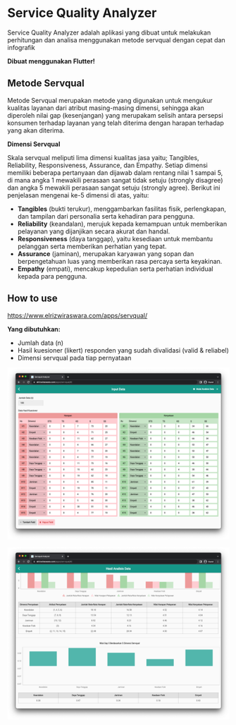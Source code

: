 # Service Quality Analyzer
Service Quality Analyzer adalah aplikasi yang dibuat untuk melakukan perhitungan dan analisa menggunakan metode servqual dengan cepat dan infografik

**Dibuat menggunakan Flutter!**

## Metode Servqual
Metode Servqual merupakan metode yang digunakan untuk mengukur kualitas layanan dari atribut masing-masing dimensi, sehingga akan diperoleh nilai gap (kesenjangan) yang merupakam selisih antara persepsi konsumen terhadap layanan yang telah diterima dengan harapan terhadap yang akan diterima.

**Dimensi Servqual**

Skala servqual meliputi lima dimensi kualitas jasa yaitu; Tangibles, Reliability, Responsiveness, Assurance, dan Empathy. Setiap dimensi memiliki beberapa pertanyaan dan dijawab dalam rentang nilai 1 sampai 5, di mana angka 1 mewakili perasaan sangat tidak setuju (strongly disagree) dan angka 5 mewakili perasaan sangat setuju (strongly agree). Berikut ini penjelasan mengenai ke-5 dimensi di atas, yaitu:

- **Tangibles** (bukti terukur), menggambarkan fasilitas fisik, perlengkapan, dan tampilan dari personalia serta kehadiran para pengguna.
- **Reliability** (keandalan), merujuk kepada kemampuan untuk memberikan pelayanan yang dijanjikan secara akurat dan handal.
- **Responsiveness** (daya tanggap), yaitu kesediaan untuk membantu pelanggan serta memberikan perhatian yang tepat.
- **Assurance** (jaminan), merupakan karyawan yang sopan dan berpengetahuan luas yang memberikan rasa percaya serta keyakinan.
- **Empathy** (empati), mencakup kepedulian serta perhatian individual kepada para pengguna.


## How to use

https://www.elrizwiraswara.com/apps/servqual/

**Yang dibutuhkan:**
- Jumlah data (n)
- Hasil kuesioner (likert) responden yang sudah divalidasi (valid & reliabel)
- Dimensi servqual pada tiap pernyataan

![Screenshot](https://github.com/elrizwiraswara/servqualanalyzer/blob/a630399d7f2a08d16589f86e7e9dd15689a5aed1/screenshoots/Screen%20Shot%202022-08-30%20at%2010.47.53.png)

![Screenshot](https://github.com/elrizwiraswara/servqualanalyzer/blob/a630399d7f2a08d16589f86e7e9dd15689a5aed1/screenshoots/Screen%20Shot%202022-08-30%20at%2010.48.43.png)

